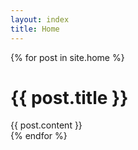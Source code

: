 ```yaml
---
layout: index
title: Home
---
```

{% for post in site.home %}
<div class="post">
<div class="post-title"><h1>{{ post.title }}</h1></div>
<div class="post-content">{{ post.content }}</div>
</div>
{% endfor %}